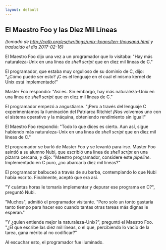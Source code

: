 ```yaml
---
layout: default
---
```

## El Maestro Foo y las Diez Mil Líneas
_(tomado de <http://catb.org/esr/writings/unix-koans/ten-thousand.html> y traducido el día 2017-02-16)_

El Maestro Foo dijo una vez a un programador que lo visitaba: "Hay más naturaleza-Unix
en una línea de _shell script_ que en diez mil líneas de C."

El programador, que estaba muy orgulloso de su dominio de C, dijo: "¿Cómo puede
ser esto? ¡C es el lenguaje en el cual el mismo kernel de Unix está implementado!"

Master Foo respondió: "Así es. Sin embargo, hay más naturaleza-Unix en una línea
de _shell script_ que en diez mil líneas de C."

El programador empezó a angustiarse. "¡Pero a través del lenguaje C experimentamos
la iluminación del Patriarca Ritchie! ¡Nos volvemos uno con el sistema operativo
y la máquina, obteniendo rendimiento sin igual!"

El Maestro Foo respondió: "Todo lo que dices es cierto. Aun así, sigue habiendo más
naturaleza-Unix en una línea de _shell script_ que en diez mil líneas de C."

El programador se burló de Master Foo y se levantó para irse. Master Foo asintió
a su alumno Nubi, que escribió una línea de _shell script_ en una pizarra cercana,
y dijo: "Maestro programador, considere este _pipeline_. Implementado en C puro,
¿no abarcaría diez mil líneas?"

El programador balbuceó a través de su barba, contemplando lo que Nubi había
escrito. Finalmente, aceptó que era así.

"Y cuántas horas le tomaría implementar y depurar ese programa en C?", preguntó
Nubi.

"Muchos", admitió el programador visitante. "Pero solo un tonto gastaría tanto
tiempo para hacer eso cuando tantas otras tareas más dignas le esperan."

"Y ¿quien entiende mejor la naturaleza-Unix?", preguntó el Maestro Foo. "¿El que
escribe las diez mil líneas, o el que, percibiendo lo vacío de la tarea, gana
mérito al no codificar?"

Al escuchar esto, el programador fue iluminado.
